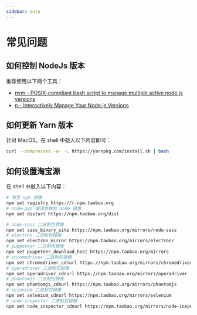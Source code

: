 ```yaml
---
sidebar: auto
---
```


# 常见问题

## 如何控制 NodeJs 版本

推荐使用以下两个工具：

* [nvm - POSIX-compliant bash script to manage multiple active node.js versions](https://github.com/nvm-sh/nvm)
* [n - Interactively Manage Your Node.js Versions](https://github.com/tj/n)

## 如何更新 Yarn 版本

针对 MacOS，在 shell 中敲入以下内容即可：

```bash
curl --compressed -o- -L https://yarnpkg.com/install.sh | bash
```

## 如何设置淘宝源

在 shell 中敲入以下内容：

```bash
# 淘宝 npm 镜像
npm set registry https://r.npm.taobao.org
# node-gyp 编译依赖的 node 镜像
npm set disturl https://npm.taobao.org/dist

# node-sass 二进制包镜像
npm set sass_binary_site https://npm.taobao.org/mirrors/node-sass
# electron 二进制包镜像
npm set electron_mirror https://npm.taobao.org/mirrors/electron/
# puppeteer 二进制包镜像
npm set puppeteer_download_host https://npm.taobao.org/mirrors
# chromedriver 二进制包镜像
npm set chromedriver_cdnurl https://npm.taobao.org/mirrors/chromedriver
# operadriver 二进制包镜像
npm set operadriver_cdnurl https://npm.taobao.org/mirrors/operadriver
# phantomjs 二进制包镜像
npm set phantomjs_cdnurl https://npm.taobao.org/mirrors/phantomjs
# selenium 二进制包镜像
npm set selenium_cdnurl https://npm.taobao.org/mirrors/selenium
# node-inspector 二进制包镜像
npm set node_inspector_cdnurl https://npm.taobao.org/mirrors/node-inspector
```